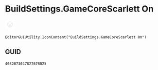 # BuildSettings.GameCoreScarlett On
![](/img/BuildSettings.GameCoreScarlett%20On.png)

``` CSharp
EditorGUIUtility.IconContent("BuildSettings.GameCoreScarlett On")
```
## GUID
```
4032073047827678025
```
